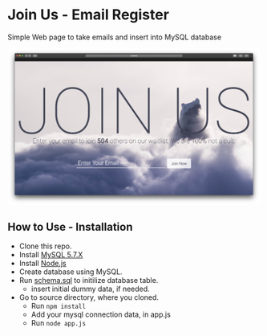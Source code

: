 # Join Us - Email Register
Simple Web page to take emails and insert into MySQL database

![](webPage.png)

## How to Use - Installation
* Clone this repo.
* Install [MySQL 5.7.X](https://dev.mysql.com/downloads/mysql/)
* Install [Node.js](https://nodejs.org/en/)
* Create database using MySQL.
* Run [schema.sql](schema.sql) to initilize database table.
   * insert initial dummy data, if needed.
* Go to source directory, where you cloned.
   * Run ```npm install```
   * Add your mysql connection data, in app.js
   * Run ```node app.js```
